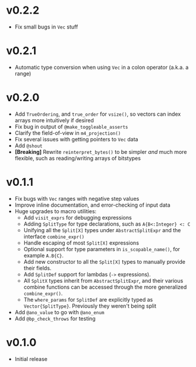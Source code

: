 # v0.2.2

* Fix small bugs in `Vec` stuff

# v0.2.1

* Automatic type conversion when using `Vec` in a colon operator (a.k.a. a range)

# v0.2.0

* Add `TrueOrdering`, and `true_order` for `vsize()`, so vectors can index arrays more intuitively if desired
* Fix bug in output of `@make_toggleable_asserts`
* Clarify the field-of-view in `m4_projection()`
* Fix several issues with getting pointers to `Vec` data
* Add `@shout`
* **[Breaking]** Rewrite `reinterpret_bytes()` to be simpler *and* much more flexible, such as reading/writing arrays of bitstypes

# v0.1.1

* Fix bugs with `Vec` ranges with negative step values
* Improve inline documentation, and error-checking of input data
* Huge upgrades to macro utilities:
  * Add `visit_exprs` for debugging expressions
  * Adding `SplitType` for type declarations, such as `A{B<:Integer} <: C`
  * Unifying all the `Split[X]` types under `AbstractSplitExpr` and the interface `combine_expr()`
  * Handle escaping of most `Split[X]` expressions
  * Optional support for type parameters in `is_scopable_name()`, for example `A.B{C}`.
  * Add new constructor to all the `Split[X]` types to manually provide their fields.
  * Add `SplitDef` support for lambdas (`->` expressions).
  * All `SplitX` types inherit from `AbstractSplitExpr`, and their various combine functions can be accessed through the more generalized `combine_expr()`.
  * The `where_params` for `SplitDef` are explicitly typed as `Vector{SplitType}`. Previously they weren't being split
* Add `@ano_value` to go with `@ano_enum`
* Add `@bp_check_throws` for testing

# v0.1.0

* Initial release